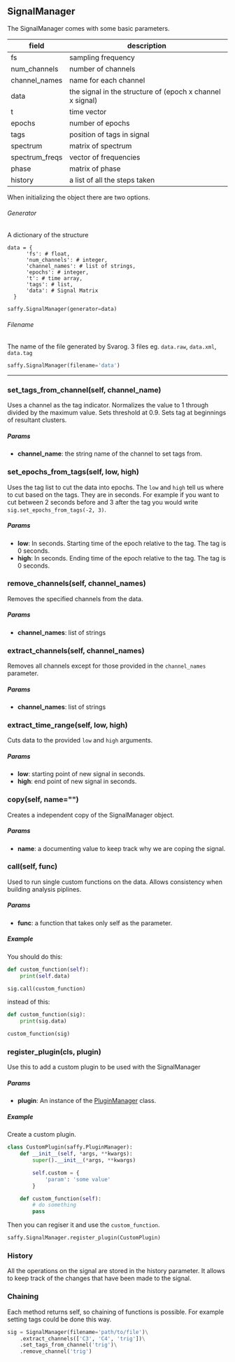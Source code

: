 ## SignalManager

The SignalManager comes with some basic parameters.

| field          | description                                               |
| -------------- | --------------------------------------------------------- |
| fs             | sampling frequency                                        |
| num_channels   | number of channels                                        |
| channel_names  | name for each channel                                     |
| data           | the signal in the structure of (epoch x channel x signal) |
| t              | time vector                                               |
| epochs         | number of epochs                                          |
| tags           | position of tags in signal                                |
| spectrum       | matrix of spectrum                                        |
| spectrum_freqs | vector of frequencies                                     |
| phase          | matrix of phase                                           |
| history        | a list of all the steps taken                             |

When initializing the object there are two options.

###### Generator

A dictionary of the structure

    data = {
          'fs': # float,
          'num_channels': # integer,
          'channel_names': # list of strings,
          'epochs': # integer,
          't': # time array,
          'tags': # list,
          'data': # Signal Matrix
      }

```python
saffy.SignalManager(generator=data)
```

###### Filename

The name of the file generated by Svarog. 3 files eg. `data.raw`, `data.xml`, `data.tag`

```python
saffy.SignalManager(filename='data')
```

* * *

### set_tags_from_channel(self, channel_name)

Uses a channel as the tag indicator. Normalizes the value to 1 through divided by the maximum value. Sets threshold at 0.9.
Sets tag at beginnings of resultant clusters.

##### Params

-   **channel_name**: the string name of the channel to set tags from.

### set_epochs_from_tags(self, low, high)

Uses the tag list to cut the data into epochs. The `low` and `high` tell us where to cut
based on the tags. They are in seconds. For example if you want to cut between 2 seconds before and 3 after the tag you would write
`sig.set_epochs_from_tags(-2, 3)`.

##### Params

-   **low**: In seconds. Starting time of the epoch relative to the tag. The tag is 0 seconds.
-   **high**: In seconds. Ending time of the epoch relative to the tag. The tag is 0 seconds.

### remove_channels(self, channel_names)

Removes the specified channels from the data.

##### Params

-   **channel_names**: list of strings

### extract_channels(self, channel_names)

Removes all channels except for those provided in the `channel_names` parameter.

##### Params

-   **channel_names**: list of strings

### extract_time_range(self, low, high)

Cuts data to the provided `low` and `high` arguments.

##### Params

-   **low**: starting point of new signal in seconds.
-   **high**: end point of new signal in seconds.

### copy(self, name="")

Creates a independent copy of the SignalManager object.

##### Params

-   **name**: a documenting value to keep track why we are coping the signal. 

### call(self, func)

Used to run single custom functions on the data. Allows consistency when building analysis piplines.

##### Params

-   **func**: a function that takes only self as the parameter.

##### Example

You should do this:

```python
def custom_function(self):
    print(self.data)

sig.call(custom_function)
```

instead of this:

```python
def custom_function(sig):
    print(sig.data)

custom_function(sig)
```

### register_plugin(cls, plugin)

Use this to add a custom plugin to be used with the SignalManager

##### Params

-   **plugin**: An instance of the [PluginManager](/Plugins/PluginManager) class.

##### Example

Create a custom plugin.

```python
class CustomPlugin(saffy.PluginManager):
    def __init__(self, *args, **kwargs):
        super().__init__(*args, **kwargs)

        self.custom = {
            'param': 'some value'
        }

    def custom_function(self):
        # do something
        pass
```

Then you can regiser it and use the `custom_function`.

```python
saffy.SignalManager.register_plugin(CustomPlugin)
```

### History

All the operations on the signal are stored in the history parameter. It allows to keep track of the changes that have been
made to the signal.

### Chaining

Each method returns self, so chaining of functions is possible. For example setting tags could be done this way.

```python
sig = SignalManager(filename='path/to/file')\
    .extract_channels(['C3', 'C4', 'trig'])\
    .set_tags_from_channel('trig')\
    .remove_channel('trig')
```
